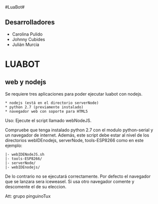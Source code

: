 #LuaBot#

## Desarrolladores ##

* Carolina Pulido
* Johnny Cubides
* Julián Murcia

# LUABOT #

## web y nodejs ##

Se requiere tres aplicaciones para poder ejecutar luabot con 
nodejs.
 
	* nodejs (está en el directorio serverNode)
	* python 2.7 (previamente instalado)
	* navegador web con soporte para HTML5

Uso:
Ejecute el script llamado webNodeJS.

Compruebe que tenga instalado python 2.7 con el modulo python-serial y un navegador de internet.
Además, este script debe estar al nivel de los directorios webIDEnodejs, serverNode, tools-ESP8266 como en este ejemplo:

```
|- webIDENodeJS.sh
|- tools-ESP8266/
|- serverNode/
|- webIDEnodejs/
```
De lo contrario no se ejecutará correctamente.
Por defecto el navegador que se lanzara sera iceweasel. Si usa 
otro navegador comente y descomente el de su eleccion.

Att: grupo pinguinoTux
